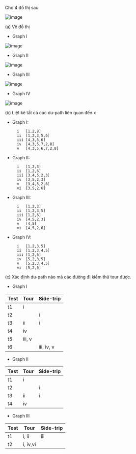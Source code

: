Cho 4 đồ thị sau

![image](https://user-images.githubusercontent.com/48431650/94986617-55521300-058a-11eb-9dc4-d679500cbb4d.png)

(a) Vẽ đồ thị
* Graph I

![image](https://user-images.githubusercontent.com/48431650/94986488-6d756280-0589-11eb-9b61-065c11d4bf04.png)

* Graph II

![image](https://user-images.githubusercontent.com/48431650/94986530-bf1ded00-0589-11eb-8496-c64efead7e32.png)

* Graph III

![image](https://user-images.githubusercontent.com/48431650/94986576-2045c080-058a-11eb-93e7-f926c2ba6290.png)

* Graph IV

![image](https://user-images.githubusercontent.com/48431650/94986661-a7933400-058a-11eb-8434-5f082a25932b.png)


(b) Liệt kê tất cả các du-path liên quan đến x

* Graph I:

        i	[1,2,8]
        ii	[1,2,3,5,6]
        iii	[4,3,5,6]
        iv	[4,3,5,7,2,8]
        v	[4,3,5,6,7,2,8]

* Graph II:

        i	[1,2,3]
        ii	[1,2,6]
        iii	[3,4,5,2,3]
        iv	[3,5,2,3]
        v	[3,4,5,2,6]
        vi	[3,5,2,6]

* Graph III:

        i	[1,2,3]
        ii	[1,2,3,5]
        iii	[1,2,6]
        iv	[4,5,2,3]
        v	[4,5]
        vi	[4,5,2,6]

* Graph IV:

        i	[1,2,3,5]
        ii	[1,2,3,4,5]
        iii	[1,2,6]
        iv	[5,2,3,5]
        v	[5,2,3,4,5]
        vi	[5,2,6]

(c) Xác định du-path nào mà các đường đi kiểm thử tour được.

* Graph I

Test | Tour | Side-trip
-|----- | -----
t1|i| 
t2| |i
t3|ii|i
t4|iv| 
t5|iii, v| 
t6| |iii, iv, v

* Graph II

Test | Tour | Side-trip
-|----- | -----
t1|i| 
t2| |i
t3|ii|i
t4|iv| 

* Graph III

Test | Tour | Side-trip
-|----- | -----
t1|i, ii|iii
t2|i, iv,vi| 